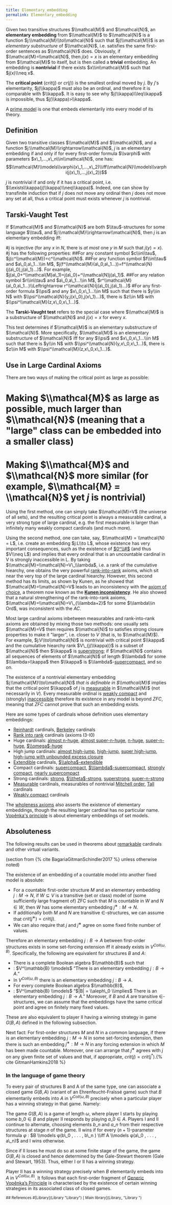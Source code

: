 ```yaml
---
title: Elementary_embedding
permalink: Elementary_embedding
---
```


Given two transitive structures $\\mathcal{M}$ and $\\mathcal{N}$, an **elementary embedding** from $\\mathcal{M}$ to $\\mathcal{N}$ is a function $j:\\mathcal{M}\\to\\mathcal{N}$ such that $j(\\mathcal{M})$ is an *elementary substructure* of $\\mathcal{N}$, i.e. satisfies the same first-order sentences as $\\mathcal{N}$ does. Obviously, if $\\mathcal{M}=\\mathcal{N}$, then $j(x)=x$ is an elementary embedding from $\\mathcal{M}$ to itself, but is then called a **trivial** embedding. An embedding is **nontrivial** if there exists $x\\in\\mathcal{M}$ such that $j(x)\\neq x$.

The **critical point** ($crit(j)$ or $cr(j)$) is the smallest ordinal moved by $j$. By $j$'s elementarity, $j(\\kappa)$ must also be an ordinal, and therefore it is comparable with $\\kappa$. It is easy to see why $j(\\kappa)\\leq\\kappa$ is impossible, thus $j(\\kappa)>\\kappa$.

A [prime model](Prime_model "Prime model") is one that embeds elementarily into every model of its theory.

## Definition

Given two transitive classes $\\mathcal{M}$ and $\\mathcal{N}$, and a function $j:\\mathcal{M}\\rightarrow\\mathcal{N}$, $j$ is an elementary embedding if and only if for every first-order formula $\\varphi$ with parameters $x\_1,...,x\_n\\in\\mathcal{N}$, one has: $$\\mathcal{M}\\models\\varphi(x\_1,...,x\_2)\\iff\\mathcal{N}\\models\\varphi(j(x\_1),...,j(x\_2))$$

$j$ is nontrivial if and only if it has a critical point, i.e. $\\exists\\kappa(j(\\kappa)\\neq\\kappa)$. Indeed, one can show by transfinite induction that if $j$ does not move any ordinal then $j$ does not move any set at all, thus a critical point must exists whenever $j$ is nontrivial.

## Tarski-Vaught Test

If $\\mathcal{M}$ and $\\mathcal{N}$ are both $\\tau$-structures for some language $\\tau$, and $j:\\mathcal{M}\\rightarrow\\mathcal{N}$, then $j$ is an elementary embedding iff:

#$j$ is injective (for any $x$ in $N$, there is *at most* one $y$ in $M$ such that $j(y)=x$).
#$j$ has the following properties:
##For any constant symbol $c\\in\\tau$, $j(c^\\mathcal{M})=c^\\mathcal{N}$.
##For any function symbol $f\\in\\tau$ and $a\_0,a\_1...\\in M$, $j(f^\\mathcal{M}(a\_0,a\_1...))=f^\\mathcal{N}(j(a\_0),j(a\_1)...)$. For example, $j(a\_0+^\\mathcal{M}a\_1)=j(a\_0)+^\\mathcal{N}j(a\_1)$.
##For any relation symbol $r\\in\\tau$ and $a\_0,a\_1...\\in M$, $r^\\mathcal{M}(a\_0,a\_1...)\\Leftrightarrow r^\\mathcal{N}(j(a\_0),j(a\_1)...)$
#For any first-order formula $\\psi$ and any $x\_0,x\_1...\\in M$ such that there is $y\\in N$ with $\\psi^\\mathcal{N}(y,j(x\_0),j(x\_1)...)$, there is $z\\in M$ with $\\psi^\\mathcal{M}(z,x\_0,x\_1...)$.

The **Tarski-Vaught test** refers to the special case where $\\mathcal{M}$ is a substructure of $\\mathcal{N}$ and $j(x)=x$ for every $x$.

This test determines if $\\mathcal{M}$ is an elementary substructure of $\\mathcal{N}$. More specifically, $\\mathcal{M}$ is an elementary substructure of $\\mathcal{N}$ iff for any $\\psi$ and $x\_0,x\_1...\\in M$ such that there is $y\\in N$ with $\\psi^\\mathcal{N}(y,x\_0,x\_1...)$, there is $z\\in M$ with $\\psi^\\mathcal{M}(z,x\_0,x\_1...)$.

## Use in Large Cardinal Axioms

There are two ways of making the critical point as large as possible:
# Making $\\mathcal{M}$ as large as possible, much larger than $\\mathcal{N}$ (meaning that a "large" class can be embedded into a smaller class)
# Making $\\mathcal{M}$ and $\\mathcal{N}$ more similar (for example, $\\mathcal{M} = \\mathcal{N}$ yet $j$ is nontrivial)

Using the first method, one can simply take $\\mathcal{M}=V$ (the universe of all sets), and the resulting critical point is always a measurable cardinal, a very strong type of large cardinal, e.g. the first measurable is larger than infinitely many weakly compact cardinals (and much more).

Using the second method, one can take, say, $\\mathcal{M} = \\mathcal{N} = L$, i.e. create an embedding $j:L\\to L$, whose existence has very important consequences, such as the existence of [$0^\\#$](Zero_sharp "Zero sharp") (and thus $V\\neq L$) and implies that every ordinal that is an uncountable cardinal in V is strongly inaccessible in L. By taking $\\mathcal{M}=\\mathcal{N}=V\_\\lambda$, i.e. a rank of the cumulative hiearchy, one obtains the very powerful [rank-into-rank](Rank-into-rank "Rank-into-rank") axioms, which sit near the very top of the large cardinal hiearchy. However, this second method has its limits, as shown by Kunen, as he showed that $\\mathcal{M}=\\mathcal{N}=V$ leads to an inconsistency with the [axiom of choice](Axiom_of_choice "Axiom of choice"), a theorem now known as the **[Kunen inconsistency](Kunen_inconsistency "Kunen inconsistency")**. He also showed that a natural strengthening of the rank-into-rank axioms, $\\mathcal{M}=\\mathcal{N}=V\_{\\lambda+2}$ for some $\\lambda\\in Ord$, was inconsistent with the $AC$.

Most large cardinal axioms inbetween measurables and rank-into-rank axioms are obtained by mixing those two methods: one usually sets $\\mathcal{M}=V$ then requires $\\mathcal{N}$ to satisfies strong closure properties to make it "larger", i.e. closer to $V$ (that is, to $\\mathcal{M}$). For example, $j:V\\to\\mathcal{N}$ is nontrivial with critical point $\\kappa$ and the cumulative hiearchy rank $V\_{j(\\kappa)}$ is a subset of $\\mathcal{N}$ then $\\kappa$ is [superstrong](Superstrong "Superstrong"); if $\\mathcal{N}$ contains all sequences of elements of $\\mathcal{N}$ of length $\\lambda$ for some $\\lambda>\\kappa$ then $\\kappa$ is $\\lambda$-[supercompact](Supercompact "Supercompact"), and so on.

The existence of a nontrivial elementary embedding $j:\\mathcal{M}\\to\\mathcal{N}$ *that is definable in $\\mathcal{M}$* implies that the critical point $\\kappa$ of $j$ is [measurable](Measurable "Measurable") in $\\mathcal{M}$ (not necessarily in $V$). Every measurable ordinal is [weakly compact](Weakly_compact "Weakly compact") and (strongly) [inaccessible](Inaccessible "Inaccessible") therefore its existence in any model is beyond $ZFC$, meaning that $ZFC$ cannot prove that such an embedding exists.

Here are some types of cardinals whose definition uses elementary embeddings:

-    [Reinhardt](Reinhardt "Reinhardt") cardinals, [Berkeley](Berkeley "Berkeley") cardinals
-   [Rank into rank](Rank_into_rank "Rank into rank") cardinals (axioms I3-I0)
-   Huge cardinals: [almost n-huge](Huge "Huge"), [almost super-n-huge](Huge "Huge"), [n-huge](Huge "Huge"), [super-n-huge](Huge "Huge"), [$\\omega$-huge](Huge "Huge")
-   High jump cardinals: [almost high-jump](High-jump "High-jump"), [high-jump](High-jump "High-jump"), [super high-jump](High-jump "High-jump"), [high-jump with unbounded excess closure](High-jump "High-jump")
-   [Extendible](Extendible "Extendible") cardinals, [ $\\alpha$-extendible](Extendible_ "Extendible ")
-   Compact cardinals: [supercompact](Supercompact "Supercompact"), [ $\\lambda$-supercompact](Supercompact_ "Supercompact "), [strongly compact](Strongly_compact "Strongly compact"), [nearly supercompact](Nearly_supercompact "Nearly supercompact")
-   Strong cardinals: [strong](Strong "Strong"), [ $\\theta$-strong](Strong_ "Strong "), [superstrong](Superstrong "Superstrong"), [super-n-strong](Superstrong "Superstrong")
-   [Measurable](Measurable "Measurable") cardinals, measurables of nontrivial [Mitchell order](Mitchell_order "Mitchell order"), [Tall](Tall "Tall") cardinals
-   [Weakly compact](Weakly_compact "Weakly compact") cardinals

The [wholeness axioms](Wholeness_axioms "Wholeness axioms") also asserts the existence of elementary embeddings, though the resulting larger cardinal has no particular name. [Vopěnka's principle](Vopenka "Vopenka") is about elementary embeddings of set models.

## Absoluteness
The following results can be used in theorems about [remarkable](Remarkable "Remarkable") cardinals and other virtual variants.

(section from {% cite BagariaGitmanSchindler2017 %} unless otherwise noted)

The existence of an embedding of a countable model into another fixed model is absolute:
-    For a countable first-order structure $M$ and an elementary embedding $j : M → N$, if $W ⊆ V$ is a transitive (set or class) model of (some sufficiently large fragment of) ZFC such that $M$ is countable in $W$ and $N ∈ W$, then $W$ has some elementary embedding $j^∗ : M → N$.
-    If additionally both $M$ and $N$ are transitive $∈$-structures, we can assume that $crit(j^∗) = crit(j)$.
-    We can also require that $j$ and $j^∗$ agree on some fixed finite number of values.

Therefore an elementary embedding $j : B → A$ between first-order structures exists in some set-forcing extension iff it already exists in $V^{Coll(ω,B)}$. Specifically, the following are equivalent for structures $B$ and $A$:
-    There is a complete Boolean algebra $\\mathbb{B}$ such that
-   : $V^\\mathbb{B} \\models$ “There is an elementary embedding $j : B → A$.”
-    In $V^{Coll(ω,B)}$ there is an elementary embedding $j : B → A$.
-    For every complete Boolean algebra $\\mathbb{B}$,
-   : $V^\\mathbb{B} \\models$ “$|B| = \\aleph\_0 \\implies$ There is an elementary embedding $j : B → A$.”
Moreover, if $B$ and $A$ are transitive $∈$-structures, we can assume that the embeddings have the same critical point and agree on finitely many fixed values.

These are also equivalent to player II having a winning strategy in game $G(B, A)$ defined in the following subsection.

Next fact: For first-order structures $M$ and $N$ in a common language, if there is an elementary embedding $j : M → N$ in some set-forcing extension, then there is such an embedding $j^∗ : M → N$ in any forcing extension in which $M$ has been made countable. Moreover, one can arrange that $j^∗$ agrees with $j$ on any given finite set of values and that, if appropriate, $crit(j) = crit(j^*)$.{% cite GitmanHamkins2018 %}

### In the language of game theory
To every pair of structures B and A of the same type, one can associate a closed game $G(B, A)$ (variant of an Ehrenfeucht-Fraı̈ssé game) such that $B$ elementarily embeds into $A$ in $V^{Coll(ω,B)}$ precisely when a particular player has a winning strategy in that game. Namely:

The game $G(B, A)$ is a game of length $ω$, where player I starts by playing some $b\_0 ∈ B$ and player II responds by playing $a\_0 ∈ A$. Players I and II continue to alternate, choosing elements $b\_n$ and $a\_n$ from their respective structures at stage $n$ of the game. II wins if for every $(n+1)$-parameter formula $φ$
: $B \\models φ(b\_0 , . . . , b\_n ) \\iff A \\models φ(a\_0 , . . . , a\_n)$
and I wins otherwise.

Since if II loses he must do so at some finite stage of the game, the game $G(B, A)$ is closed and hence determined by the Gale-Stewart theorem (Gale and Stewart, 1953). Thus, either I or II has a winning strategy.

Player II has a winning strategy precisely when $B$ elementarily embeds into $A$ in $V^{Coll(ω,B)}$. It follows that each first-order fragment of [Generic Vopěnka’s Principle](Generic_Vopěnka’s_Principle "Generic Vopěnka’s Principle") is characterised by the existence of certain winning strategies in its associated class of closed games.

<small>
## References
<biblio>
#[Library](Library "Library")
</biblio> [ Main library](Library_ "Library ")
</small>